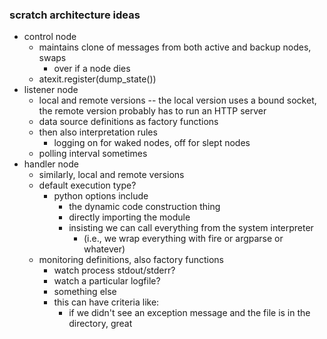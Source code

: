 ### scratch architecture ideas
* control node
  * maintains clone of messages from both active and backup nodes, swaps
    * over if a node dies
  * atexit.register(dump_state())
* listener node
  * local and remote versions -- the local version uses a bound socket,
    the remote version probably has to run an HTTP server
  * data source definitions as factory functions
  * then also interpretation rules
    * logging on for waked nodes, off for slept nodes
  * polling interval sometimes
* handler node
  * similarly, local and remote versions
  * default execution type?
    * python options include
      * the dynamic code construction thing
      * directly importing the module
      * insisting we can call everything from the system interpreter
        * (i.e., we wrap everything with fire or argparse or whatever)
  * monitoring definitions, also factory functions
    * watch process stdout/stderr?
    * watch a particular logfile?
    * something else
    * this can have criteria like:
      * if we didn't see an exception message and the file is in the directory, great